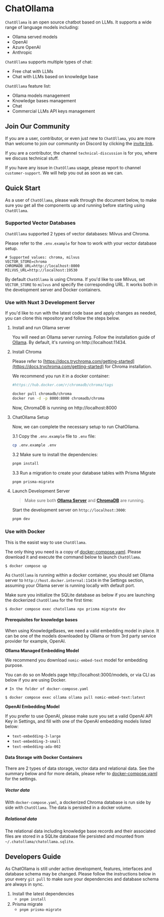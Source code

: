 # ChatOllama

`ChatOllama` is an open source chatbot based on LLMs. It supports a wide range of language models including:

- Ollama served models
- OpenAI
- Azure OpenAI
- Anthropic

`ChatOllama` supports multiple types of chat:

- Free chat with LLMs
- Chat with LLMs based on knowledge base

`ChatOllama` feature list:
- Ollama models management
- Knowledge bases management
- Chat
- Commercial LLMs API keys management

## Join Our Community

If you are a user, contributor, or even just new to `ChatOllama`, you are more than welcome to join our community on Discord by clicking the [invite link](https://discord.gg/TjhZGYv5pC).

If you are a contributor, the channel `technical-discussion` is for you, where we discuss technical stuff.

If you have any issue in `ChatOllama` usage, please report to channel `customer-support`. We will help you out as soon as we can.

## Quick Start

As a user of `ChatOllama`, please walk through the document below, to make sure you get all the components up and running before starting using `ChatOllama`.

### Supported Vector Databases

`ChatOllama` supported 2 types of vector databases: Milvus and Chroma.

Please refer to the `.env.example` for how to work with your vector database setup.

```
# Supported values: chroma, milvus
VECTOR_STORE=chroma
CHROMADB_URL=http://localhost:8000
MILVUS_URL=http://localhost:19530
```

By default `ChatOllama` is using Chroma. If you'd like to use Milvus, set `VECTOR_STORE` to `milvus` and specify the corresponding URL. It works both in the development server and Docker containers.

### Use with Nuxt 3 Development Server

If you'd like to run with the latest code base and apply changes as needed, you can clone this repository and follow the steps below.

1. Install and run Ollama server

    You will need an Ollama server running. Follow the installation guide of [Ollama](https://github.com/ollama/ollama). By default, it's running on http://localhost:11434.    

2. Install Chroma

    Please refer to [https://docs.trychroma.com/getting-started](https://docs.trychroma.com/getting-started) for Chroma installation.

    We recommend you run it in a docker container:

    ```bash
    #https://hub.docker.com/r/chromadb/chroma/tags

    docker pull chromadb/chroma
    docker run -d -p 8000:8000 chromadb/chroma
    ```
    Now, ChromaDB is running on http://localhost:8000

3. ChatOllama Setup

    Now, we can complete the necessary setup to run ChatOllama.

    3.1 Copy the `.env.example` file to `.env` file:

    ```bash
    cp .env.example .env
    ```

    3.2 Make sure to install the dependencies:

    ```bash
    pnpm install
    ```

    3.3 Run a migration to create your database tables with Prisma Migrate

    ```bash
    pnpm prisma-migrate
    ```

4. Launch Development Server

    > Make sure both __[Ollama Server](#ollama-server)__ and __[ChromaDB](#install-chromadb-and-startup)__ are running.

    Start the development server on `http://localhost:3000`:

    ```bash
    pnpm dev
    ```

### Use with Docker

This is the easist way to use `ChatOllama`.

The only thing you need is a copy of [docker-compose.yaml](./docker-compose.yaml). Please download it and execute the command below to launch `ChatOllama`.

```shell
$ docker compose up
```

As `ChatOllama` is running within a docker container, you should set Ollama server to `http://host.docker.internal:11434` in the Settings section, assuming your Ollama server is running locally with default port.

Make sure you initialize the SQLite database as below if you are launching the dockerized `ChatOllama` for the first time:

```shell
$ docker compose exec chatollama npx prisma migrate dev
```
#### Prerequisites for knowledge bases
When using KnowledgeBases, we need a valid embedding model in place. It can be one of the models downloaded by Ollama or from 3rd party service provider for example, OpenAI.

**Ollama Managed Embedding Model**

We recommend you download `nomic-embed-text` model for embedding purpose.

You can do so on Models page http://localhost:3000/models, or via CLI as below if you are using Docker.

```shell
# In the folder of docker-compose.yaml

$ docker compose exec ollama ollama pull nomic-embed-text:latest
```

**OpenAI Embedding Model**

If you prefer to use OpenAI, please make sure you set a valid OpenAI API Key in Settings, and fill with one of the OpenAI embedding models listed below:

- `text-embedding-3-large`
- `text-embedding-3-small`
- `text-embedding-ada-002`

#### Data Storage with Docker Containers

There are 2 types of data storage, vector data and relational data. See the summary below and for more details, please refer to [docker-compose.yaml](./docker-compose.yaml) for the settings.

##### Vector data

With `docker-compose.yaml`, a dockerized Chroma database is run side by side with `ChatOllama`. The data is persisted in a docker volume.

##### Relational data

The relational data including knowledge base records and their associated files are stored in a SQLite database file persisted and mounted from `~/.chatollama/chatollama.sqlite`.

## Developers Guide

As ChatOllama is still under active development, features, interfaces and database schema may be changed. Please follow the instructions below in your every `git pull` to make sure your dependencies and database schema are always in sync.

1. Install the latest dependencies
    - `pnpm install`
2. Prisma migrate
    - `pnpm prisma-migrate`
